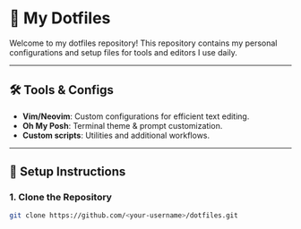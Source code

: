 # 🌟 My Dotfiles

Welcome to my dotfiles repository! This repository contains my personal configurations and setup files for tools and editors I use daily.

---

## 🛠️ Tools & Configs

- **Vim/Neovim**: Custom configurations for efficient text editing.
- **Oh My Posh**: Terminal theme & prompt customization.
- **Custom scripts**: Utilities and additional workflows.

---

## 🚀 Setup Instructions

### 1. Clone the Repository

```bash
git clone https://github.com/<your-username>/dotfiles.git

```
